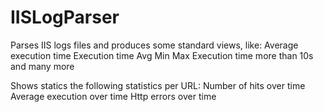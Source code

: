 # IISLogParser
Parses IIS logs files and produces some standard views, like:
  Average execution time
  Execution time Avg Min Max
  Execution time more than 10s and many more
  
Shows statics the following statistics per URL:
  Number of hits over time
  Average execution over time
  Http errors over time
